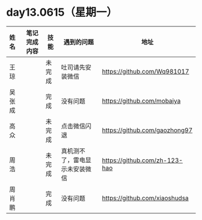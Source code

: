 # day13.0615（星期一）

| 姓名   | 笔记完成内容                                                 | 技能 | 遇到的问题                                         | 地址                                                 |
| :----- | ------------------------------------------------------------ | ------------ | -------------------------------------------------- | ---------------------------------------------------- |
| 王琼   | |       未完成       | 吐司请先安装微信 | https://github.com/Wq981017 |
| 吴张成  |                                                     |    完成<br>         |         没有问题                                           |       https://github.com/mobaiya
| 高众 |                                         |未完成              |点击微信闪退                                                    | https://github.com/gaozhong97                                             |
| 周浩   |                                             |未完成              |真机测不了，雷电显示未安装微信                                                    | https://github.com/zh-123-hao                                        |
| 周肖鹏  | |   完成           |     没有问题     |     https://github.com/xiaoshudsa